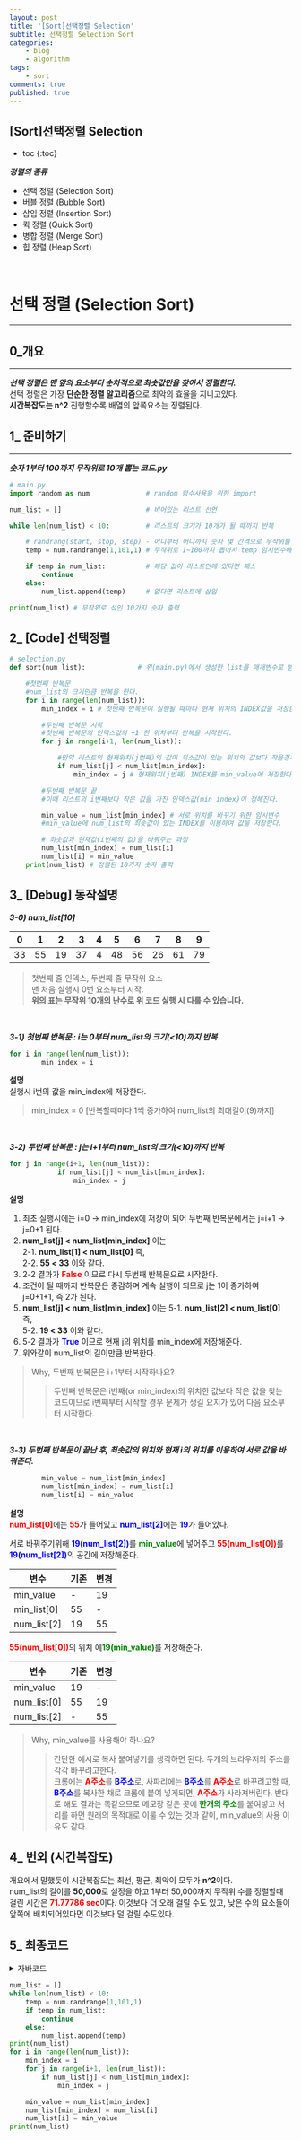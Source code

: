 ```yaml
---
layout: post
title: '[Sort]선택정렬 Selection'
subtitle: 선택정렬 Selection Sort 
categories:
    - blog
    - algorithm
tags:
    - sort
comments: true
published: true
---
```


## [Sort]선택정렬 Selection
* toc
{:toc}   

***정렬의 종류***    
+ 선택 정렬 (Selection Sort)
+ 버블 정렬 (Bubble Sort)
+ 삽입 정렬 (Insertion Sort)
+ 퀵 정렬 (Quick Sort)
+ 병합 정렬 (Merge Sort)
+ 힙 정렬 (Heap Sort)
<br>

# 선택 정렬 (Selection Sort)
---
## 0_개요
---
***선택 정렬은 맨 앞의 요소부터 순차적으로 최솟값만을 찾아서 정렬한다.***   
선택 정렬은 가장 **단순한 정렬 알고리즘**으로 최악의 효율을 지니고있다.   
__시간복잡도는 n^2__
진행할수록 배열의 앞쪽요소는 정렬된다. 


## 1_ 준비하기
---
***숫자 1부터 100까지 무작위로 10개 뽑는 코드.py***
```python
# main.py
import random as num              # random 함수사용을 위한 import

num_list = []                     # 비어있는 리스트 선언

while len(num_list) < 10:         # 리스트의 크기가 10개가 될 때까지 반복

    # randrang(start, stop, step) - 어디부터 어디까지 숫자 몇 간격으로 무작위를 뽑겠다
    temp = num.randrange(1,101,1) # 무작위로 1~100까지 뽑아서 temp 임시변수에 삽입

    if temp in num_list:          # 해당 값이 리스트안에 있다면 패스
        continue
    else:
        num_list.append(temp)     # 없다면 리스트에 삽입

print(num_list) # 무작위로 섞인 10가지 숫자 출력
```

## 2_ [Code] 선택정렬
```python
# selection.py
def sort(num_list):             # 위(main.py)에서 생성한 list를 매개변수로 받아온다.

    #첫번째 반복문
    #num_list의 크기만큼 반복을 한다.
    for i in range(len(num_list)): 
        min_index = i # 첫번째 반복문이 실행될 때마다 현재 위치의 INDEX값을 저장한다.

        #두번째 반복문 시작
        #첫번째 반복문의 인덱스값의 +1 한 위치부터 반복을 시작한다.
        for j in range(i+1, len(num_list)):

            #만약 리스트의 현재위치(j번째)의 값이 최소값이 있는 위치의 값보다 작을경우
            if num_list[j] < num_list[min_index]: 
                min_index = j # 현재위치(j번째) INDEX를 min_value에 저장한다.

        #두번째 반복문 끝
        #이때 리스트의 i번째보다 작은 값을 가진 인덱스값(min_index)이 정해진다.

        min_value = num_list[min_index] # 서로 위치를 바꾸기 위한 임시변수
        #min_value에 num_list의 최솟값이 있는 INDEX를 이용하여 값을 저장한다.

        # 최솟값과 현재값(i번째의 값)을 바꿔주는 과정
        num_list[min_index] = num_list[i]
        num_list[i] = min_value
    print(num_list) # 정렬된 10가지 숫자 출력
```

## 3_ [Debug] 동작설명
***3-0) num_list[10]***

|0|1|2|3|4|5|6|7|8|9|
|---|---|---|---|---|---|---|---|---|---|
|33|55|19|37|4|48|56|26|61|79|

> 첫번째 줄 인덱스, 두번째 줄 무작위 요소   
> 맨 처음 실행시 0번 요소부터 시작.   
> **위의 표는 무작위 10개의 난수로 위 코드 실행 시 다를 수 있습니다.**

<br>

***3-1) 첫번째 반복문 : i는 0부터 num_list의 크기(<10)까지 반복***
```python
for i in range(len(num_list)): 
        min_index = i 
```
**설명**   
실행시 i번의 값을 min_index에 저장한다.
> min_index = 0 [반복할때마다 1씩 증가하여 num_list의 최대길이(9)까지]

<br>

***3-2) 두번째 반복문 : j는 i+1부터 num_list의 크기(<10)까지 반복***
```python
for j in range(i+1, len(num_list)):
            if num_list[j] < num_list[min_index]: 
                min_index = j
```
**설명**   
1. 최초 실행시에는 i=0 -> min_index에 저장이 되어 두번째 반복문에서는 j=i+1 -> j=0+1 된다.   
2. **num_list[j] < num_list[min_index]** 이는   
    2-1. **num_list[1] < num_list[0]** 즉,   
    2-2. **55 < 33** 이와 같다.
3. 2-2 결과가 **<span style="color:red">False</span>** 이므로 다시 두번째 반복문으로 시작한다.
4. 조건이 될 때까지 반복문은 증감하며 계속 실행이 되므로 j는 1이 증가하여 j=0+1+1, 즉 2가 된다.
5. **num_list[j] < num_list[min_index]** 이는
    5-1. **num_list[2] < num_list[0]** 즉,   
    5-2. **19 < 33** 이와 같다.
6. 5-2 결과가 **<span style="color:blue">True</span>** 이므로 현재 j의 위치를 min_index에 저장해준다.
7. 위와같이 num_list의 길이만큼 반복한다.

> Why, 두번째 반복문은 i+1부터 시작하나요?   
> >두번째 반복문은 i번째(or min_index)의 위치한 값보다 작은 값을 찾는 코드이므로 i번째부터 시작할 경우 문제가 생길 요지가 있어 다음 요소부터 시작한다.

<br>

***3-3) 두번째 반복문이 끝난 후, 최솟값의 위치와 현재 i의 위치를 이용하여 서로 값을 바꿔준다.***
```python
        min_value = num_list[min_index] 
        num_list[min_index] = num_list[i]
        num_list[i] = min_value
```
**설명**   
<span style="color:red;font-weight:bold">num_list[0]</span>에는 <span style="color:red;font-weight:bold">55</span>가 들어있고 <span style="color:blue;font-weight:bold">num_list[2]</span>에는 <span style="color:blue;font-weight:bold">19</span>가 들어있다.

서로 바꿔주기위해 <span style="color:blue;font-weight:bold">19(num_list[2])</span>를 <span style="color:green;font-weight:bold">min_value</span>에 넣어주고 <span style="color:red;font-weight:bold">55(num_list[0])</span>를
<span style="color:blue;font-weight:bold">19(num_list[2])</span>의 공간에 저장해준다.   

|변수|기존|변경|
|---|---|---|
|min_value|-|19|
|min_list[0]|55|-|
|num_list[2]|19|55|


<span style="color:red;font-weight:bold">55(num_list[0])</span>의 위치 에<span style="color:green;font-weight:bold">19(min_value)</span>를 저장해준다.

|변수|기존|변경|
|---|---|---|
|min_value|19|-|
|num_list[0]|55|19|
|num_list[2]|-|55|


> Why, min_value를 사용해야 하나요?
> > 간단한 예시로 복사 붙여넣기를 생각하면 된다. 두개의 브라우저의 주소를 각각 바꾸려고한다.    
크롬에는 <span style="color:red;font-weight:bold">A주소</span>를 
<span style="color:blue;font-weight:bold">B주소</span>로, 
사파리에는 <span style="color:blue;font-weight:bold">B주소</span>를 
<span style="color:red;font-weight:bold">A주소</span>로 바꾸려고할 때,   
<span style="color:blue;font-weight:bold">B주소</span>를 복사한 채로 크롬에 붙여 넣게되면, <span style="color:red;font-weight:bold">A주소</span>가 사라져버린다. 반대로 해도 결과는 똑같으므로 메모장 같은 곳에 <span style="color:green;font-weight:bold">한개의 주소</span>를 붙여넣고 처리를 하면 원래의 목적대로 이룰 수 있는 것과 같이, min_value의 사용 이유도 같다.

## 4_ 번외 (시간복잡도)
개요에서 말했듯이 시간복잡도는 최선, 평균, 최악이 모두가 **n^2**이다.   
num_list의 길이를 **50,000**로 설정을 하고 1부터 50,000까지 무작위 수를 정렬할때 걸린 시간은 <span style="color:red;font-weight:bold">71.77786 sec</span>이다. 이것보다 더 오래 걸릴 수도 있고, 낮은 수의 요소들이 앞쪽에 배치되어있다면 이것보다 덜 걸릴 수도있다.


## 5_ 최종코드

<details>
<summary>자바코드</summary>   

~~~java

import java.util.Random;

public class Selection {
    public static void main(String[] args) {

        // 랜덤 시작 부분
        final int number = 1000;
        int[] numList = new int[number];

        Random ran = new Random();
        for(int i=0; i<number; i++){
            numList[i] = 0;
        }

        for(int i=0; i<number; i++){
            int temp = ran.nextInt(number)+1;
            if(numList[i] == temp){
                i--;
            }else if(numList[i] == 0){
                numList[i] = temp;
            }
        }
        for(int a : numList){
            System.out.print(a+", ");
        }
 
        // 정렬 시작 부분
        System.out.println();
        for(int i=0; i<number; i++){
            int minIndex = i;
            for(int j=i+1; j<number; j++){
                if(numList[j] < numList[minIndex]){
                    minIndex = j;
                }
            }
            int minValue = numList[minIndex];
            numList[minIndex] = numList[i];
            numList[i] = minValue;
        }

        for(int b: numList){
            System.out.print(b+", ");
        }
    }
}

~~~

</details>


~~~python
num_list = []
while len(num_list) < 10:
    temp = num.randrange(1,101,1)
    if temp in num_list:
        continue
    else:
        num_list.append(temp)
print(num_list)
for i in range(len(num_list)):
    min_index = i
    for j in range(i+1, len(num_list)):
        if num_list[j] < num_list[min_index]:
            min_index = j

    min_value = num_list[min_index]
    num_list[min_index] = num_list[i]
    num_list[i] = min_value
print(num_list)
~~~